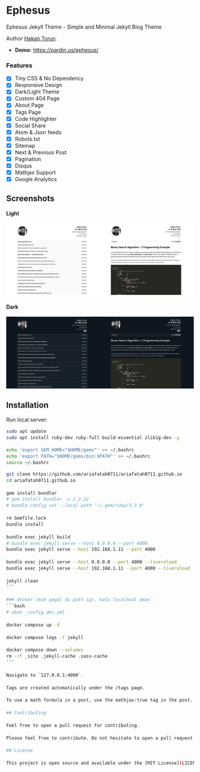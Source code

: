 # Ephesus

Ephesus Jekyll Theme - Simple and Minimal Jekyll Blog Theme

Author [Hakan Torun](https://hakan.io).

- **Demo:** https://pardin.us/ephesus/

### Features

- [x] Tiny CSS & No Dependency
- [x] Responsive Design
- [x] Dark/Light Theme
- [x] Custom 404 Page
- [x] About Page
- [x] Tags Page
- [x] Code Highlighter
- [x] Social Share
- [x] Atom & Json feeds
- [x] Robots.txt
- [x] Sitemap
- [x] Next & Previous Post
- [x] Pagination
- [x] Disqus
- [x] Mathjax Support
- [x] Google Analytics

## Screenshots

#### Light
<!-- ![light-theme](https://github.com/onepase/Ephesus/blob/master/light.png) -->
![light-theme](.github//image/light.png)


#### Dark
<!-- ![dark-theme](https://github.com/onepase/Ephesus/blob/master/dark.png) -->
![light-theme](.github//image/dark.png)

## Installation

Run local server:

```bash
sudo apt update
sudo apt install ruby-dev ruby-full build-essential zlib1g-dev -y

echo 'export GEM_HOME="$HOME/gems"' >> ~/.bashrc
echo 'export PATH="$HOME/gems/bin:$PATH"' >> ~/.bashrc
source ~/.bashrc
```

````bash
git clone https://github.com/ariafatah0711/ariafatah0711.github.io
cd ariafatah0711.github.io

gem install bundler
# gem install bundler -v 2.2.22
# bundle config set --local path '~/.gem/ruby/3.3.0'

rm Gemfile.lock
bundle install

bundle exec jekyll build
# bundle exec jekyll serve --host 0.0.0.0 --port 4000
bundle exec jekyll serve --host 192.168.1.11 --port 4000

bundle exec jekyll serve --host 0.0.0.0 --port 4000 --livereload
bundle exec jekyll serve --host 192.168.1.11 --port 4000 --livereload

jekyll clean
```

### docker (msh gagal di path ip), kalo localhost aman
```bash
# ubah _config.dev.yml

docker compose up -d

docker compose logs -f jekyll

docker compose down --volumes
rm -rf _site .jekyll-cache .sass-cache
```

Navigate to `127.0.0.1:4000`.

Tags are created automatically under the /tags page.

To use a math formula in a post, use the mathjax:true tag in the post.

## Contributing

Feel free to open a pull request for contributing.

Please feel free to contribute. Do not hesitate to open a pull request and fix it, please read [contributing](./CONTRIBUTING.md) before PR.

## License

This project is open source and available under the [MIT License](LICENSE).
